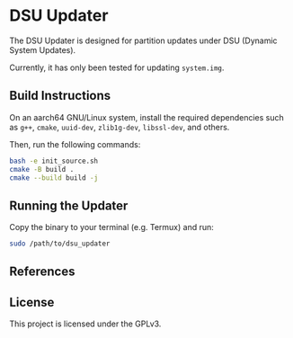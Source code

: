 # DSU Updater

The DSU Updater is designed for partition updates under DSU (Dynamic System Updates).

Currently, it has only been tested for updating `system.img`.

## Build Instructions

On an aarch64 GNU/Linux system, install the required dependencies such as `g++`, `cmake`, `uuid-dev`, `zlib1g-dev`, `libssl-dev`, and others.

Then, run the following commands:

```bash
bash -e init_source.sh
cmake -B build .
cmake --build build -j
```

## Running the Updater

Copy the binary to your terminal (e.g. Termux) and run:

```bash
sudo /path/to/dsu_updater
```

## References



## License

This project is licensed under the GPLv3.